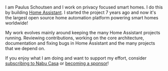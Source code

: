 I am Paulus Schoutsen and I work on privacy focused smart homes. I do this by building [Home Assistant](https://www.home-assistant.io). I started the project 7 years ago and now it's the largest open source home automation platform powering smart homes worldwide!

My work evolves mainly around keeping the many Home Assistant projects running. Reviewing contributions, working on the core architecture, documentation and fixing bugs in Home Assistant and the many projects that we depend on.

If you enjoy what I am doing and want to support my effort, consider [subscribing to Nabu Casa](https://www.nabucasa.com) or [becoming a sponsor](https://github.com/sponsors/balloob)!
